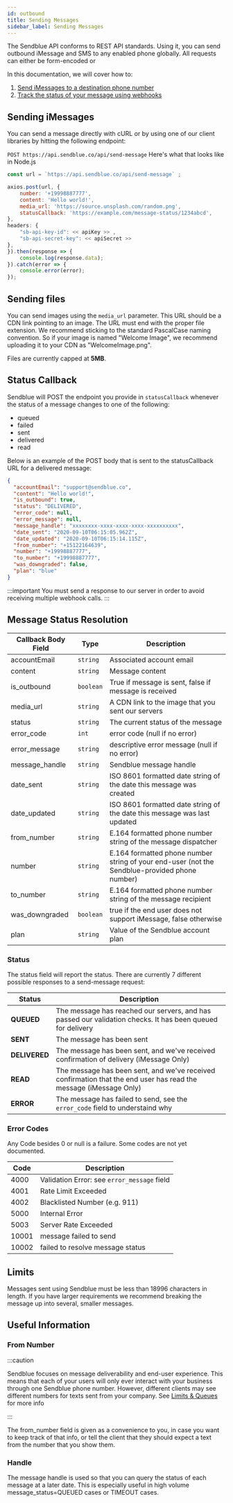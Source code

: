 ```yaml
---
id: outbound
title: Sending Messages
sidebar_label: Sending Messages
---
```


The Sendblue API conforms to REST API standards. Using it, you can send outbound iMessage and SMS to any enabled phone globally. All requests can either be form-encoded or 

In this documentation, we will cover how to:

 1. [Send iMessages to a destination phone number](/docs/outbound#sending-imessages)
 2. [Track the status of your message using webhooks](/docs/outbound#status-callback)

## Sending iMessages

You can send a message directly with cURL or by using one of our client libraries by hitting the following endpoint: 

 `POST https://api.sendblue.co/api/send-message`
Here's what that looks like in Node.js

``` js
const url = `https://api.sendblue.co/api/send-message` ;

axios.post(url, {
    number: '+19998887777',
    content: 'Hello world!',
    media_url: 'https://source.unsplash.com/random.png',
    statusCallback: 'https://example.com/message-status/1234abcd',
},
headers: {
    "sb-api-key-id": << apiKey >> ,
    "sb-api-secret-key": << apiSecret >>
},
}).then(response => {
    console.log(response.data);
}).catch(error => {
    console.error(error);
});
```


## Sending files

You can send images using the `media_url` parameter. This URL should be a CDN link pointing to an image. The URL must end with the proper file extension. We recommend sticking to the standard PascalCase naming convention. So if your image is named "Welcome Image", we recommend uploading it to your CDN as "WelcomeImage.png". 

Files are currently capped at **5MB**. 

## Status Callback

Sendblue will POST the endpoint you provide in `statusCallback` whenever the status of a message changes to one of the following:

 * queued
 * failed
 * sent
 * delivered
 * read

Below is an example of the POST body that is sent to the statusCallback URL for a delivered message:

``` json
{
  "accountEmail": "support@sendblue.co",
  "content": "Hello world!",
  "is_outbound": true,
  "status": "DELIVERED",
  "error_code": null,
  "error_message": null,
  "message_handle": "xxxxxxxx-xxxx-xxxx-xxxx-xxxxxxxxxx",
  "date_sent": "2020-09-10T06:15:05.962Z",
  "date_updated": "2020-09-10T06:15:14.115Z",
  "from_number": "+15122164639",
  "number": "+19998887777",
  "to_number": "+19998887777",
  "was_downgraded": false,
  "plan": "blue"
}
```

:::important
You must send a response to our server in order to avoid receiving multiple webhook calls.
:::

## Message Status Resolution

| Callback Body Field | Type | Description |
| --- | --- | --- |
| accountEmail | `string` | Associated account email |
| content | `string` | Message content |
| is_outbound | `boolean` | True if message is sent, false if message is received |
| media_url | `string` | A CDN link to the image that you sent our servers |
| status | `string` | The current status of the message |
| error_code | `int` | error code (null if no error) |
| error_message | `string` | descriptive error message (null if no error) |
| message_handle | `string` | Sendblue message handle |
| date_sent | `string` | ISO 8601 formatted date string of the date this message was created |
| date_updated | `string` | ISO 8601 formatted date string of the date this message was last updated |
| from_number | `string` | E.164 formatted phone number string of the message dispatcher |
| number | `string` | E.164 formatted phone number string of your end-user (not the Sendblue-provided phone number) |
| to_number | `string` | E.164 formatted phone number string of the message recipient |
| was_downgraded | `boolean` | true if the end user does not support iMessage, false otherwise |
| plan | `string` | Value of the Sendblue account plan |

### Status

The status field will report the status. There are currently 7 different possible responses to a send-message request:

| Status | Description |
| --- | --- |
| **QUEUED** | The message has reached our servers, and has passed our validation checks. It has been queued for delivery |
| **SENT** | The message has been sent |
| **DELIVERED** | The message has been sent, and we've received confirmation of delivery (iMessage Only) | 
| **READ** | The message has been sent, and we've received confirmation that the end user has read the message (iMessage Only) | 
| **ERROR** | The message has failed to send, see the `error_code` field to understaind why |

### Error Codes

Any Code besides 0 or null is a failure. Some codes are not yet documented.

| Code | Description |
| --- | --- |
| 4000 | Validation Error: see `error_message` field |
| 4001 | Rate Limit Exceeded |
| 4002 | Blacklisted Number (e.g. 911) |
| 5000 | Internal Error |
| 5003 | Server Rate Exceeded |
| 10001 | message failed to send |
| 10002 | failed to resolve message status |

## Limits

Messages sent using Sendblue must be less than 18996 characters in length. If you have larger requirements we recommend breaking the message up into several, smaller messages.

## Useful Information

### From Number

:::caution

Sendblue focuses on message deliverability and end-user experience. This means that each of your users will only ever interact with your business through one Sendblue phone number. However, different clients may see different numbers for texts sent from your company. See [Limits & Queues](docs/messageLimits) for more info

:::

The from_number field is given as a convenience to you, in case you want to keep track of that info, or tell the client that they should expect a text from the number that you show them.

### Handle

The message handle is used so that you can query the status of each message at a later date. This is especially useful in high volume message_status=QUEUED cases or TIMEOUT cases.
